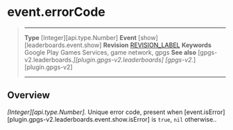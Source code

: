 # event.errorCode

> --------------------- ------------------------------------------------------------------------------------------
> __Type__              [Integer][api.type.Number]
> __Event__             [show][leaderboards.event.show]
> __Revision__          [REVISION_LABEL](REVISION_URL)
> __Keywords__          Google Play Games Services, game network, gpgs
> __See also__          [gpgs-v2.leaderboards.*][plugin.gpgs-v2.leaderboards]
>                       [gpgs-v2.*][plugin.gpgs-v2]
> --------------------- ------------------------------------------------------------------------------------------

## Overview

_[Integer][api.type.Number]._ Unique error code, present when [event.isError][plugin.gpgs-v2.leaderboards.event.show.isError] is `true`, `nil` otherwise..